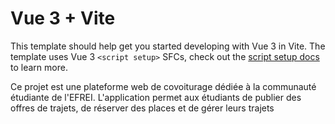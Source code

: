 # Vue 3 + Vite

This template should help get you started developing with Vue 3 in Vite. The template uses Vue 3 `<script setup>` SFCs, check out the [script setup docs](https://v3.vuejs.org/api/sfc-script-setup.html#sfc-script-setup) to learn more.

Ce projet est une plateforme web de covoiturage dédiée à la communauté étudiante de l'EFREI. L'application permet aux étudiants de publier des offres de trajets, de réserver des places et de gérer leurs trajets
